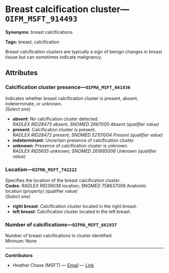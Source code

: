 # Breast calcification cluster—`OIFM_MSFT_914493`

**Synonyms:** breast calcifications

**Tags:** breast, calcification

Breast calcification clusters are typically a sign of benign changes in breast tissue but can sometimes indicate malignancy.

## Attributes

### Calcification cluster presence—`OIFMA_MSFT_661936`

Indicates whether breast calcification cluster is present, absent, indeterminate, or unknown.  
*(Select one)*

- **absent**: No calcification cluster detected.  
_RADLEX RID28473 absent; SNOMED 2667000 Absent (qualifier value)_
- **present**: Calcification cluster is present.  
_RADLEX RID28472 present; SNOMED 52101004 Present (qualifier value)_
- **indeterminant**: Uncertain presence of calcification cluster.  
- **unknown**: Presence of calcification cluster is unknown.  
_RADLEX RID5655 unknown; SNOMED 261665006 Unknown (qualifier value)_

### Location—`OIFMA_MSFT_742222`

Specifies the location of the breast calcification cluster.  
**Codes**: RADLEX RID39038 location; SNOMED 758637006 Anatomic location (property) (qualifier value)  
*(Select one)*

- **right breast**: Calcification cluster located in the right breast.  
- **left breast**: Calcification cluster located in the left breast.  

### Number of calcifications—`OIFMA_MSFT_661937`

Number of breast calcifications in cluster identified.  
Mininum: None  

---

**Contributors**

- Heather Chase (MSFT) — [Email](mailto:heatherchase@microsoft.com) — [Link](https://www.linkedin.com/in/heatherwalkerchase/)